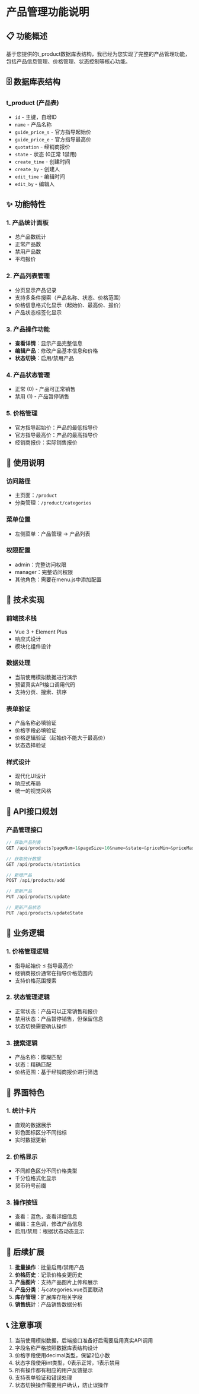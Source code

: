 # 产品管理功能说明

## 📋 功能概述

基于您提供的t_product数据库表结构，我已经为您实现了完整的产品管理功能，包括产品信息管理、价格管理、状态控制等核心功能。

## 🗄️ 数据库表结构

### t_product (产品表)
- `id` - 主键，自增ID
- `name` - 产品名称
- `guide_price_s` - 官方指导起始价
- `guide_price_e` - 官方指导最高价
- `quotation` - 经销商报价
- `state` - 状态 (0正常 1禁用)
- `create_time` - 创建时间
- `create_by` - 创建人
- `edit_time` - 编辑时间
- `edit_by` - 编辑人

## ✨ 功能特性

### 1. 产品统计面板
- 总产品数统计
- 正常产品数
- 禁用产品数
- 平均报价

### 2. 产品列表管理
- 分页显示产品记录
- 支持多条件搜索（产品名称、状态、价格范围）
- 价格信息格式化显示（起始价、最高价、报价）
- 产品状态标签化显示

### 3. 产品操作功能
- **查看详情**：显示产品完整信息
- **编辑产品**：修改产品基本信息和价格
- **状态切换**：启用/禁用产品

### 4. 产品状态管理
- 正常 (0) - 产品可正常销售
- 禁用 (1) - 产品暂停销售

### 5. 价格管理
- 官方指导起始价：产品的最低指导价
- 官方指导最高价：产品的最高指导价
- 经销商报价：实际销售报价

## 🚀 使用说明

### 访问路径
- 主页面：`/product`
- 分类管理：`/product/categories`

### 菜单位置
- 左侧菜单：产品管理 → 产品列表

### 权限配置
- admin：完整访问权限
- manager：完整访问权限
- 其他角色：需要在menu.js中添加配置

## 🔧 技术实现

### 前端技术栈
- Vue 3 + Element Plus
- 响应式设计
- 模块化组件设计

### 数据处理
- 当前使用模拟数据进行演示
- 预留真实API接口调用代码
- 支持分页、搜索、排序

### 表单验证
- 产品名称必填验证
- 价格字段必填验证
- 价格逻辑验证（起始价不能大于最高价）
- 状态选择验证

### 样式设计
- 现代化UI设计
- 响应式布局
- 统一的视觉风格

## 📝 API接口规划

### 产品管理接口
```javascript
// 获取产品列表
GET /api/products?pageNum=1&pageSize=10&name=&state=&priceMin=&priceMax=

// 获取统计数据
GET /api/products/statistics

// 新增产品
POST /api/products/add

// 更新产品
PUT /api/products/update

// 更新产品状态
PUT /api/products/updateState
```

## 🎯 业务逻辑

### 1. 价格管理逻辑
- 指导起始价 ≤ 指导最高价
- 经销商报价通常在指导价格范围内
- 支持价格范围搜索

### 2. 状态管理逻辑
- 正常状态：产品可以正常销售和报价
- 禁用状态：产品暂停销售，但保留信息
- 状态切换需要确认操作

### 3. 搜索逻辑
- 产品名称：模糊匹配
- 状态：精确匹配
- 价格范围：基于经销商报价进行筛选

## 🎨 界面特色

### 1. 统计卡片
- 直观的数据展示
- 彩色图标区分不同指标
- 实时数据更新

### 2. 价格显示
- 不同颜色区分不同价格类型
- 千分位格式化显示
- 货币符号前缀

### 3. 操作按钮
- 查看：蓝色，查看详细信息
- 编辑：主色调，修改产品信息
- 启用/禁用：根据状态动态显示

## 🔄 后续扩展

1. **批量操作**：批量启用/禁用产品
2. **价格历史**：记录价格变更历史
3. **产品图片**：支持产品图片上传和展示
4. **产品分类**：与categories.vue页面联动
5. **库存管理**：扩展库存相关字段
6. **销售统计**：产品销售数据分析

## 📞 注意事项

1. 当前使用模拟数据，后端接口准备好后需要启用真实API调用
2. 字段名称严格按照数据库表结构设计
3. 价格字段使用decimal类型，保留2位小数
4. 状态字段使用int类型，0表示正常，1表示禁用
5. 所有操作都有相应的用户反馈提示
6. 支持表单验证和错误处理
7. 状态切换操作需要用户确认，防止误操作
